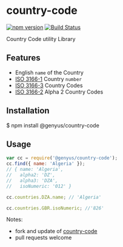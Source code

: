 # country-code

[![npm version](https://badge.fury.io/js/%40genyus%2Fcountry-code.svg)](https://badge.fury.io/js/%40genyus%2Fcountry-code)
[![Build Status](https://travis-ci.org/lwhiteley/cc.svg?branch=master)](https://travis-ci.org/lwhiteley/cc)

Country Code utility Library

## Features

- English `name` of the Country
- [ISO 3166-1](https://en.wikipedia.org/wiki/ISO_3166-1_numeric) Country `number`
- [ISO 3166-3](https://en.wikipedia.org/wiki/ISO_3166-1_alpha-3) Country Codes
- [ISO 3166-2](https://en.wikipedia.org/wiki/ISO_3166-2) Alpha 2 Country Codes

## Installation

\$ npm install @genyus/country-code

## Usage

```javascript
var cc = require('@genyus/country-code');
cc.find({ name: 'Algeria' });
// { name: 'Algeria',
//   alpha2: 'DZ',
//   alpha3: 'DZA',
//   isoNumeric: '012' }

cc.countries.DZA.name; // 'Algeria'

cc.countries.GBR.isoNumeric; //'826'
```

Notes:

- fork and update of [country-code](https://www.npmjs.com/package/country-code)
- pull requests welcome
